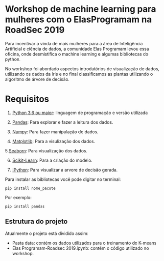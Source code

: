 # Workshop de machine learning para mulheres com o ElasProgramam na RoadSec 2019
Para incentivar a vinda de mais mulheres para a área de Inteligência Artificial e ciência de dados, a comunidade Elas Programam levou essa oficina, onde desmistifica o machine learning e algumas bibliotecas do python.

No workshop foi abordado aspectos introdutórios de visualização de dados, utilizando os dados da Iris e no final classificamos as plantas utilizando o algoritmo de árvore de decisão. 


# Requisitos
1. [Python 3.6 ou maior](https://www.python.org/downloads/): linguagem de programação e versão utilizada

2. [Pandas](https://pandas.pydata.org/docs/): Para explorar e fazer a leitura dos dados.

3. [Numpy](): Para fazer manipulação de dados. 

4. [Matplotlib](https://matplotlib.org/): Para a visulização dos dados.

5.[Seaborn](https://seaborn.pydata.org/): Para visualização dos dados.

6. [Scikit-Learn](https://scikit-learn.org/stable/): Para a criação do modelo.

7. [IPython](https://ipython.org/install.html): Para visualizar a arvore de decisão gerada.


Para instalar as bibliotecas você pode digitar no terminal:
```
pip install nome_pacote
```
Por exemplo:

```
pip install pandas
```

## Estrutura do projeto
Atualmente o projeto está dividido assim:
- Pasta data: contém os dados utilizados para o treinamento do K-means
- Elas Programam-Roadsec 2019.ipynb: contém o código utilizado no workshop.
